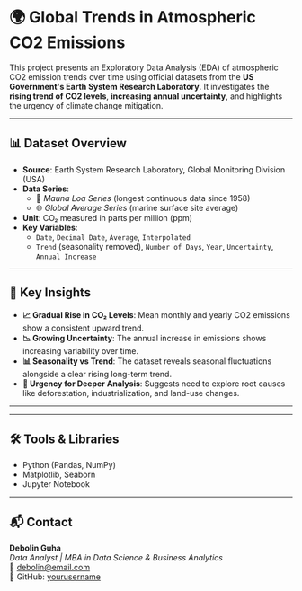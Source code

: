 # 🌍 Global Trends in Atmospheric CO2 Emissions

This project presents an Exploratory Data Analysis (EDA) of atmospheric CO2 emission trends over time using official datasets from the **US Government's Earth System Research Laboratory**. It investigates the **rising trend of CO2 levels**, **increasing annual uncertainty**, and highlights the urgency of climate change mitigation.

---

## 📊 Dataset Overview

- **Source**: Earth System Research Laboratory, Global Monitoring Division (USA)  
- **Data Series**:
  - 📍 *Mauna Loa Series* (longest continuous data since 1958)
  - 🌐 *Global Average Series* (marine surface site average)
- **Unit**: CO₂ measured in parts per million (ppm)  
- **Key Variables**:
  - `Date`, `Decimal Date`, `Average`, `Interpolated`
  - `Trend` (seasonality removed), `Number of Days`, `Year`, `Uncertainty`, `Annual Increase`

---

## 🧪 Key Insights

- **📈 Gradual Rise in CO₂ Levels**: Mean monthly and yearly CO2 emissions show a consistent upward trend.
- **📉 Growing Uncertainty**: The annual increase in emissions shows increasing variability over time.
- **📊 Seasonality vs Trend**: The dataset reveals seasonal fluctuations alongside a clear rising long-term trend.
- **📌 Urgency for Deeper Analysis**: Suggests need to explore root causes like deforestation, industrialization, and land-use changes.

---


---

## 🛠 Tools & Libraries

- Python (Pandas, NumPy)
- Matplotlib, Seaborn
- Jupyter Notebook

---

## 📬 Contact

**Debolin Guha**  
_Data Analyst | MBA in Data Science & Business Analytics_  
📧 debolin@email.com  
📍 GitHub: [yourusername](https://github.com/yourusername)

